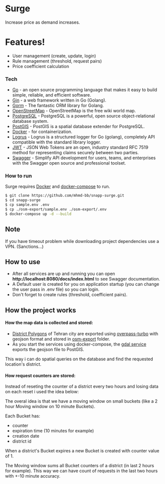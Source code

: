 # Surge
Increase price as demand increases.
# Features!

  - User management (create, update, login)
  - Rule management (threshold, request pairs)
  - Price coefficient calculation


### Tech



* [Go](https://golang.org/) -  an open source programming language that makes it easy to build simple, reliable, and efficient software.
* [Gin](https://github.com/gin-gonic/gin) - a web framework written in Go (Golang).
* [Gorm](https://gorm.io/) - The fantastic ORM library for Golang.
* [OpenStreetMap](openstreetmap.org/) - OpenStreetMap is the free wiki world map.
* [PostgreSQL](https://www.postgresql.org/) - PostgreSQL is a powerful, open source object-relational database system.
* [PostGIS](https://postgis.net/) - PostGIS is a spatial database extender for PostgreSQL.
* [Docker](https://www.docker.com/) - for containerization.
* [Logrus](https://github.com/sirupsen/logrus) - Logrus is a structured logger for Go (golang), completely API compatible with the standard library logger.
* [JWT](https://jwt.io/) - JSON Web Tokens are an open, industry standard RFC 7519 method for representing claims securely between two parties.
* [Swagger](https://swagger.io/) - Simplify API development for users, teams, and enterprises with the Swagger open source and professional toolset.


### How to run

Surge requires [Docker](https://www.docker.com/) and [docker-compose](https://docs.docker.com/compose/install/) to run.


```sh
$ git clone https://github.com/mhmd-bb/snapp-surge.git
$ cd snapp-surge
$ cp sample.env .env
$ cp ./osm-export/sample.env ./osm-export/.env
$ docker-compose up -d --build
```
## Note
If you have timeout problem while downloading project dependencies use a VPN. (Sanctions...)

## How to use
* After all services are up and running you can open **http://localhost:8080/docs/index.html** to see Swagger documentation.
* A Default user is created for you on application startup (you can change the user pass in .env file) so you can login.
* Don't forget to create rules (threshold, coefficient pairs).




## How the project works

#### How the map data is collected and stored:
* [District Polygons](https://github.com/mhmd-bb/snapp-surge/blob/main/osm-export/districts.geojson) of Tehran city are exported using [overpass-turbo](https://overpass-turbo.eu) with geojson format and stored in [osm-export](https://github.com/mhmd-bb/snapp-surge/tree/main/osm-export) folder.
* As you start the services using docker-compose, the [gdal service](https://github.com/mhmd-bb/snapp-surge/blob/main/docker-compose.yml#L6-L17) exports the geojson file to PostGIS.

This way i can do spatial queries on the database and find the requested location's district.




#### How request counters are stored:

Instead of reseting the counter of a district every two hours and losing data on each reset i used the idea below:

The overal idea is that we have a moving window on small buckets (like a 2 hour Moving window on 10 minute Buckets).

Each Bucket has:
* counter
* expiration time (10 minutes for example)
* creation date
* district id

When a district's Bucket expires a new Bucket is created with counter value of 1.

The Moving window sums all Bucket counters of a district (in last 2 hours for example).
This way we can have count of requests in the last two hours with +-10 minute accuracy.





